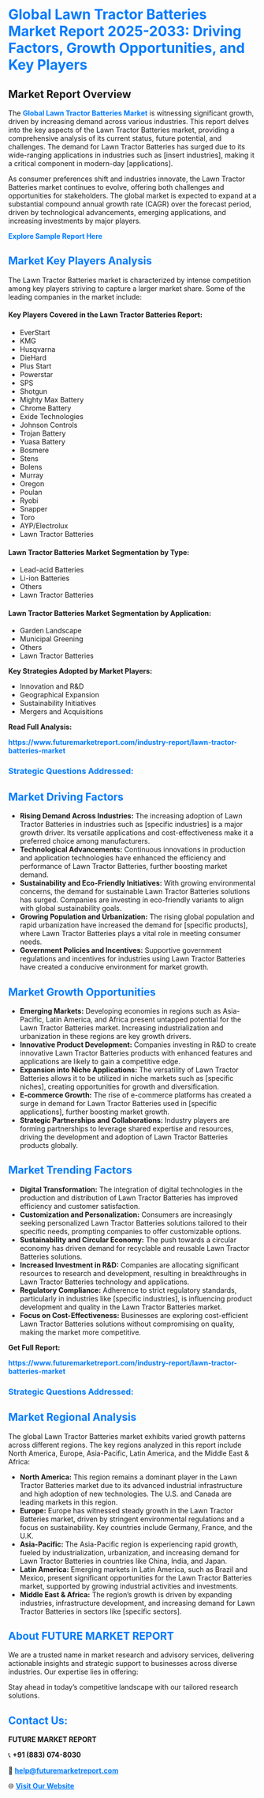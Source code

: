 <h1 style="color: #007BFF;">Global Lawn Tractor Batteries Market Report 2025-2033: Driving Factors, Growth Opportunities, and Key Players</h1>

<section id="overview">
<h2>Market Report Overview</h2>
<p>The <a href="https://www.futuremarketreport.com/industry-report/lawn-tractor-batteries-market" style="color: #007BFF; text-decoration: none;"><strong>Global Lawn Tractor Batteries Market</strong></a> is witnessing significant growth, driven by increasing demand across various industries. This report delves into the key aspects of the Lawn Tractor Batteries market, providing a comprehensive analysis of its current status, future potential, and challenges. The demand for Lawn Tractor Batteries has surged due to its wide-ranging applications in industries such as [insert industries], making it a critical component in modern-day [applications].</p>
<p>As consumer preferences shift and industries innovate, the Lawn Tractor Batteries market continues to evolve, offering both challenges and opportunities for stakeholders. The global market is expected to expand at a substantial compound annual growth rate (CAGR) over the forecast period, driven by technological advancements, emerging applications, and increasing investments by major players.</p>
</section>

<section id="overview">
<p><a href="https://www.futuremarketreport.com/request-sample/reportId=99933" style="color: #007BFF; text-decoration: none;"><strong>Explore Sample Report Here</strong></a></p>
</section>

<section id="key-players">
<h2 style="color: #007BFF;">Market Key Players Analysis</h2>
<p>The Lawn Tractor Batteries market is characterized by intense competition among key players striving to capture a larger market share. Some of the leading companies in the market include:</p>
<h4>Key Players Covered in the Lawn Tractor Batteries Report:</h4>
<ul><li>EverStart</li><li>KMG</li><li>Husqvarna</li><li>DieHard</li><li>Plus Start</li><li>Powerstar</li><li>SPS</li><li>Shotgun</li><li>Mighty Max Battery</li><li>Chrome Battery</li><li>Exide Technologies</li><li>Johnson Controls</li><li>Trojan Battery</li><li>Yuasa Battery</li><li>Bosmere</li><li>Stens</li><li>Bolens</li><li>Murray</li><li>Oregon</li><li>Poulan</li><li>Ryobi</li><li>Snapper</li><li>Toro</li><li>AYP/Electrolux</li><li>Lawn Tractor Batteries</li></ul>
<h4>Lawn Tractor Batteries Market Segmentation by Type:</h4>
<ul><li>Lead-acid Batteries</li><li>Li-ion Batteries</li><li>Others</li><li>Lawn Tractor Batteries</li></ul>

<h4>Lawn Tractor Batteries Market Segmentation by Application:</h4>
<ul><li>Garden Landscape</li><li>Municipal Greening</li><li>Others</li><li>Lawn Tractor Batteries</li></ul>
<p><strong>Key Strategies Adopted by Market Players:</strong></p>
<ul>
<li>Innovation and R&D</li>
<li>Geographical Expansion</li>
<li>Sustainability Initiatives</li>
<li>Mergers and Acquisitions</li>
</ul>
</section>

<section>
<p><strong>Read Full Analysis: </strong></p><a href="https://www.futuremarketreport.com/industry-report/lawn-tractor-batteries-market" style="color: #007BFF; text-decoration: none;"><strong>https://www.futuremarketreport.com/industry-report/lawn-tractor-batteries-market</strong></a>
<h3 style="color: #007BFF;">Strategic Questions Addressed:</h3>
</section>

<section id="driving-factors">
<h2 style="color: #007BFF;">Market Driving Factors</h2>
<ul>
<li><strong>Rising Demand Across Industries:</strong> The increasing adoption of Lawn Tractor Batteries in industries such as [specific industries] is a major growth driver. Its versatile applications and cost-effectiveness make it a preferred choice among manufacturers.</li>
<li><strong>Technological Advancements:</strong> Continuous innovations in production and application technologies have enhanced the efficiency and performance of Lawn Tractor Batteries, further boosting market demand.</li>
<li><strong>Sustainability and Eco-Friendly Initiatives:</strong> With growing environmental concerns, the demand for sustainable Lawn Tractor Batteries solutions has surged. Companies are investing in eco-friendly variants to align with global sustainability goals.</li>
<li><strong>Growing Population and Urbanization:</strong> The rising global population and rapid urbanization have increased the demand for [specific products], where Lawn Tractor Batteries plays a vital role in meeting consumer needs.</li>
<li><strong>Government Policies and Incentives:</strong> Supportive government regulations and incentives for industries using Lawn Tractor Batteries have created a conducive environment for market growth.</li>
</ul>
</section>

<section id="growth-opportunities">
<h2 style="color: #007BFF;">Market Growth Opportunities</h2>
<ul>
<li><strong>Emerging Markets:</strong> Developing economies in regions such as Asia-Pacific, Latin America, and Africa present untapped potential for the Lawn Tractor Batteries market. Increasing industrialization and urbanization in these regions are key growth drivers.</li>
<li><strong>Innovative Product Development:</strong> Companies investing in R&D to create innovative Lawn Tractor Batteries products with enhanced features and applications are likely to gain a competitive edge.</li>
<li><strong>Expansion into Niche Applications:</strong> The versatility of Lawn Tractor Batteries allows it to be utilized in niche markets such as [specific niches], creating opportunities for growth and diversification.</li>
<li><strong>E-commerce Growth:</strong> The rise of e-commerce platforms has created a surge in demand for Lawn Tractor Batteries used in [specific applications], further boosting market growth.</li>
<li><strong>Strategic Partnerships and Collaborations:</strong> Industry players are forming partnerships to leverage shared expertise and resources, driving the development and adoption of Lawn Tractor Batteries products globally.</li>
</ul>
</section>

<section id="trending-factors">
<h2 style="color: #007BFF;">Market Trending Factors</h2>
<ul>
<li><strong>Digital Transformation:</strong> The integration of digital technologies in the production and distribution of Lawn Tractor Batteries has improved efficiency and customer satisfaction.</li>
<li><strong>Customization and Personalization:</strong> Consumers are increasingly seeking personalized Lawn Tractor Batteries solutions tailored to their specific needs, prompting companies to offer customizable options.</li>
<li><strong>Sustainability and Circular Economy:</strong> The push towards a circular economy has driven demand for recyclable and reusable Lawn Tractor Batteries solutions.</li>
<li><strong>Increased Investment in R&D:</strong> Companies are allocating significant resources to research and development, resulting in breakthroughs in Lawn Tractor Batteries technology and applications.</li>
<li><strong>Regulatory Compliance:</strong> Adherence to strict regulatory standards, particularly in industries like [specific industries], is influencing product development and quality in the Lawn Tractor Batteries market.</li>
<li><strong>Focus on Cost-Effectiveness:</strong> Businesses are exploring cost-efficient Lawn Tractor Batteries solutions without compromising on quality, making the market more competitive.</li>
</ul>
</section>

<section>
<p><strong>Get Full Report: </strong></p><a href="https://www.futuremarketreport.com/industry-report/lawn-tractor-batteries-market" style="color: #007BFF; text-decoration: none;"><strong>https://www.futuremarketreport.com/industry-report/lawn-tractor-batteries-market</strong></a>
<h3 style="color: #007BFF;">Strategic Questions Addressed:</h3>
</section>


<section id="regional-analysis">
<h2 style="color: #007BFF;">Market Regional Analysis</h2>
<p>The global Lawn Tractor Batteries market exhibits varied growth patterns across different regions. The key regions analyzed in this report include North America, Europe, Asia-Pacific, Latin America, and the Middle East & Africa:</p>
<ul>
<li><strong>North America:</strong> This region remains a dominant player in the Lawn Tractor Batteries market due to its advanced industrial infrastructure and high adoption of new technologies. The U.S. and Canada are leading markets in this region.</li>
<li><strong>Europe:</strong> Europe has witnessed steady growth in the Lawn Tractor Batteries market, driven by stringent environmental regulations and a focus on sustainability. Key countries include Germany, France, and the U.K.</li>
<li><strong>Asia-Pacific:</strong> The Asia-Pacific region is experiencing rapid growth, fueled by industrialization, urbanization, and increasing demand for Lawn Tractor Batteries in countries like China, India, and Japan.</li>
<li><strong>Latin America:</strong> Emerging markets in Latin America, such as Brazil and Mexico, present significant opportunities for the Lawn Tractor Batteries market, supported by growing industrial activities and investments.</li>
<li><strong>Middle East & Africa:</strong> The region’s growth is driven by expanding industries, infrastructure development, and increasing demand for Lawn Tractor Batteries in sectors like [specific sectors].</li>
</ul>
</section>

<footer>
<h2 style="color: #007BFF;">About FUTURE MARKET REPORT</h2>
<p>We are a trusted name in market research and advisory services, delivering actionable insights and strategic support to businesses across diverse industries. Our expertise lies in offering:</p>

<p>Stay ahead in today’s competitive landscape with our tailored research solutions.</p>

<h2 style="color: #007BFF;">Contact Us:</h2>
<p><strong>FUTURE MARKET REPORT</strong></p>
<p>📞 <strong>+91 (883) 074-8030</strong></p>
<p>📧 <strong><a href="mailto:help@futuremarketreport.com" style="color: #007BFF;">help@futuremarketreport.com</a></strong></p>
<p>🌐 <strong><a href="https://www.futuremarketreport.com/" style="color: #007BFF;">Visit Our Website</a></strong></p>
</footer>
